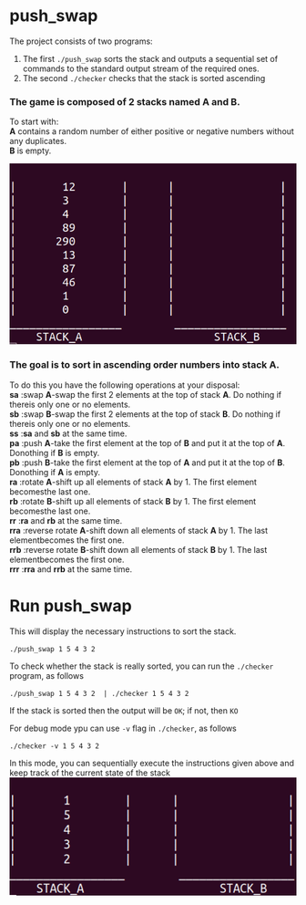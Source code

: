 # push_swap
The project consists of two programs:  
1. The first `./push_swap` sorts the stack and outputs a sequential set of commands to the standard output stream of the required ones.  
2. The second `./checker` checks that the stack is sorted ascending  
  
### The game is composed of 2 stacks named **A** and **B**.  
To start with:  
  **A** contains a random number of either positive or negative numbers without any duplicates.  
  **B** is empty.  
  
  ![Image alt](https://github.com/arptra/push_swap/blob/master/pic/ps_0.png)

### The goal is to sort in ascending order numbers into stack **A**.  
To do this you have the following operations at your disposal:  
**sa** :swap **A**-swap the first 2 elements at the top of stack **A**. Do nothing if thereis only one or no elements.  
**sb** :swap **B**-swap the first 2 elements at the top of stack **B**. Do nothing if thereis only one or no elements.  
**ss** :**sa** and **sb** at the same time.  
**pa** :push **A**-take the first element at the top of **B** and put it at the top of **A**. Donothing if **B** is empty.  
**pb** :push **B**-take the first element at the top of **A** and put it at the top of **B**. Donothing if **A** is empty.  
**ra** :rotate **A**-shift up all elements of stack **A** by 1. The first element becomesthe last one.  
**rb** :rotate **B**-shift up all elements of stack **B** by 1. The first element becomesthe last one.  
**rr** :**ra** and **rb** at the same time.  
**rra** :reverse rotate **A**-shift down all elements of stack **A** by 1. The last elementbecomes the first one.  
**rrb** :reverse rotate **B**-shift down all elements of stack **B** by 1. The last elementbecomes the first one.  
**rrr** :**rra** and **rrb** at the same time.  

# Run push_swap  
  
This will display the necessary instructions to sort the stack.  
```
./push_swap 1 5 4 3 2
```
To check whether the stack is really sorted, you can run the `./checker` program, as follows  
```
./push_swap 1 5 4 3 2  | ./checker 1 5 4 3 2
```
If the stack is sorted then the output will be `OK`; if not, then `KO`  
  
For debug mode ypu can use `-v` flag in `./checker`, as follows  
```
./checker -v 1 5 4 3 2
```
In this mode, you can sequentially execute the instructions given above and keep track of the current state of the stack  
![Alt Text](https://github.com/arptra/push_swap/blob/master/pic/stack_sort.gif)  
